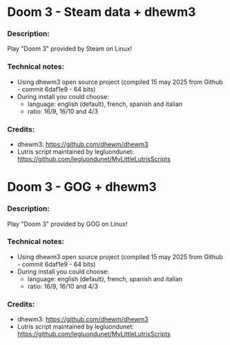 # Doom 3 - Steam data + dhewm3
### Description:
Play "Doom 3" provided by Steam on Linux!
### Technical notes:
- Using dhewm3 open source project  (compiled 15 may 2025 from Github - commit 6daf1e9 - 64 bits)
- During install you could choose:
  + language: english (default), french, spanish and italian
  + ratio: 16/9, 16/10 and 4/3
### Credits:
- dhewm3: https://github.com/dhewm/dhewm3
- Lutris script maintained by legluondunet: https://github.com/legluondunet/MyLittleLutrisScripts


# Doom 3 - GOG + dhewm3
### Description:
Play "Doom 3" provided by GOG on Linux!
### Technical notes:
- Using dhewm3 open source project  (compiled 15 may 2025 from Github - commit 6daf1e9 - 64 bits)
- During install you could choose:
  + language: english (default), french, spanish and italian
  + ratio: 16/9, 16/10 and 4/3
### Credits:
- dhewm3: https://github.com/dhewm/dhewm3
- Lutris script maintained by legluondunet: https://github.com/legluondunet/MyLittleLutrisScripts
